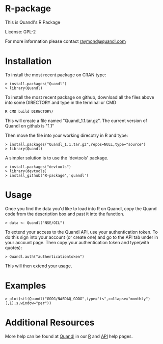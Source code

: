 R-package
=========

This is Quandl's R Package

License: GPL-2

For more information please contact raymond@quandl.com

# Installation

To install the most recent package on CRAN type:

    > install.packages("Quandl")
    > library(Quandl)

To install the most recent package on github, download all the files above into some DIRECTORY and type in the terminal or CMD

    R CMD build DIRECTORY/

This will create a file named "Quandl_1.1.tar.gz". The current version of Quandl on github is "1.1"

Then move the file into your working direcotry in R and type:

    > install.packages("Quandl_1.1.tar.gz",repos=NULL,type="source")
    > library(Quandl)

A simpler solution is to use the 'devtools' package.

    > install.packages("devtools")
    > library(devtools)
    > install_github('R-package','quandl')

# Usage

Once you find the data you'd like to load into R on Quandl, copy the Quandl code from the description box and past it into the function.

    > data <- Quandl("NSE/OIL")

To extend your access to the Quandl API, use your authentication token. To do this sign into your account (or create one) and go to the API tab under in your account page. Then copy your authentication token and type(with quotes):

    > Quandl.auth("authenticationtoken")

This will then extend your usage.

# Examples

    > plot(stl(Quandl("GOOG/NASDAQ_GOOG",type="ts",collapse="monthly")[,1],s.window="per"))

# Additional Resources
    
More help can be found at [Quandl](http://www.quandl.com) in our [R](http://www.quandl.com/help/r) and [API](http://www.quandl.com/api) help pages.